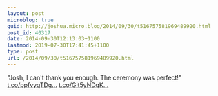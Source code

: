 ```yaml
---
layout: post
microblog: true
guid: http://joshua.micro.blog/2014/09/30/t516757581969489920.html
post_id: 40317
date: 2014-09-30T12:13:03+1100
lastmod: 2019-07-30T17:41:45+1100
type: post
url: /2014/09/30/t516757581969489920.html
---
```

"Josh, I can't thank you enough. The ceremony was perfect!" [t.co/ppfvyqTDg...](http://t.co/ppfvyqTDgj) [t.co/Git5yNDqK...](http://t.co/Git5yNDqKk)
